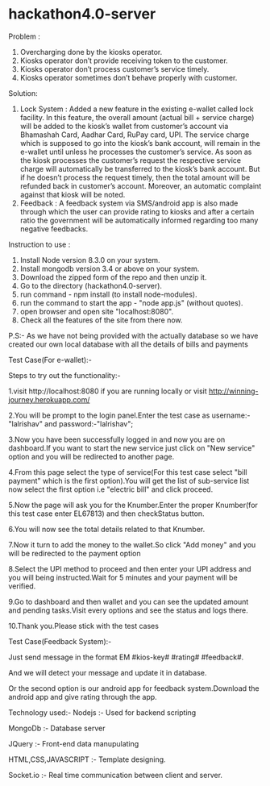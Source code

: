 # hackathon4.0-server

Problem : 

1. Overcharging done by the kiosks operator. 
2. Kiosks operator don’t provide receiving token to the customer.
3. Kiosks operator don’t process customer’s service timely.
4. Kiosks operator sometimes don’t behave properly with customer.

Solution:

1. Lock System : Added a new feature in the existing e-wallet called lock facility. In this feature, the overall amount (actual bill + service charge) will be added to the kiosk’s wallet from customer’s account via Bhamashah Card, Aadhar Card, RuPay card, UPI. The service charge which is supposed to go into the kiosk’s bank account, will remain in the e-wallet until unless he processes the customer’s service. As soon as the kiosk processes the customer’s request the respective service charge will automatically be transferred to the kiosk’s bank account. But if he doesn’t process the request timely, then the total amount will be refunded back in customer’s account. Moreover, an automatic complaint against that kiosk will be noted.
2. Feedback : A feedback system via SMS/android app is also made through which the user can provide rating to kiosks and after a certain ratio the government will be automatically informed regarding too many negative feedbacks.


Instruction to use :
1. Install Node version 8.3.0 on your system.
2. Install mongodb version 3.4 or above on your system.
3. Download the zipped form of the repo and then unzip it.
4. Go to the directory (hackathon4.0-server).
5. run command - npm install (to install node-modules).
6. run the command to start the app - "node app.js" (without quotes).
7. open browser and open site "localhost:8080".
8. Check all the features of the site from there now.

P.S:-
As we have not being provided with the actually database so we have created our own local database with all the details of bills and payments

Test Case(For e-wallet):-

Steps to try out the functionality:-

1.visit http://localhost:8080 if you are running locally or visit http://winning-journey.herokuapp.com/

2.You will be prompt to the login panel.Enter the test case as username:-"lalrishav" and password:-"lalrishav";

3.Now you have been successfully logged in and now you are on dashboard.If you want to start the new service just click on "New service" option and you will be redirected to another page.

4.From this page select the type of service(For this test case select "bill payment" which is the first option).You will get the list of sub-service 
list now select the first option i.e "electric bill" and click proceed.

5.Now the page will ask you for the Knumber.Enter the proper Knumber(for this test case enter EL67813) and then checkStatus button.

6.You will now see the total details related to that Knumber.

7.Now it turn to add the money to the wallet.So click "Add money" and you will be redirected to the payment option

8.Select the UPI method to proceed and then enter your UPI address and you will being instructed.Wait for 5 minutes and your payment will be verified.

9.Go to dashboard and then wallet and you can see the updated amount and pending tasks.Visit every options and see the status and logs there.

10.Thank you.Please stick with the test cases 

Test Case(Feedback System):-

Just send message in the format EM #kios-key# #rating# #feedback#.
  
  And we will detect your message and update it in database.
  
  Or the second option is our android app for feedback system.Download the android app and give rating through the app.
  
  
Technology used:-
  Nodejs :- Used for backend scripting
  
  MongoDb :- Database server
  
  JQuery :- Front-end data manupulating
  
  HTML,CSS,JAVASCRIPT :- Template designing.
  
  Socket.io :- Real time communication between client and server.
  
